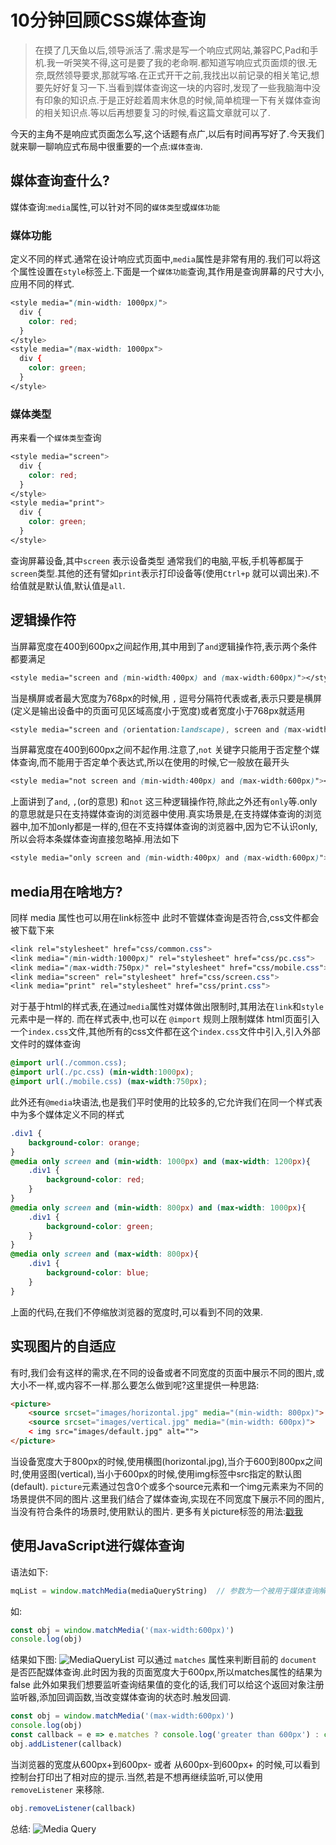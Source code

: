 # 10分钟回顾CSS媒体查询

>在摸了几天鱼以后,领导派活了.需求是写一个响应式网站,兼容PC,Pad和手机.我一听哭笑不得,这可是要了我的老命啊.都知道写响应式页面烦的很.无奈,既然领导要求,那就写咯.在正式开干之前,我找出以前记录的相关笔记,想要先好好复习一下.当看到媒体查询这一块的内容时,发现了一些我脑海中没有印象的知识点.于是正好趁着周末休息的时候,简单梳理一下有关媒体查询的相关知识点.等以后再想要复习的时候,看这篇文章就可以了.

今天的主角不是响应式页面怎么写,这个话题有点广,以后有时间再写好了.今天我们就来聊一聊响应式布局中很重要的一个点:`媒体查询`.

## 媒体查询查什么?
媒体查询:`media`属性,可以针对不同的`媒体类型`或`媒体功能`

### 媒体功能
定义不同的样式.通常在设计响应式页面中,`media`属性是非常有用的.我们可以将这个属性设置在`style`标签上.下面是一个`媒体功能`查询,其作用是查询屏幕的尺寸大小,应用不同的样式.
```css
<style media="(min-width: 1000px)">
  div {
    color: red;
  }
</style>
<style media="(max-width: 1000px">
  div {
    color: green;
  }
</style>
```

### 媒体类型
再来看一个`媒体类型`查询
```css
<style media="screen">
  div {
    color: red;
  }
</style>
<style media="print">
  div {
    color: green;
  }
</style>
```
查询屏幕设备,其中`screen` 表示设备类型 通常我们的电脑,平板,手机等都属于`screen`类型.其他的还有譬如`print`表示打印设备等(使用`Ctrl+p` 就可以调出来).不给值就是默认值,默认值是`all`.

## 逻辑操作符
当屏幕宽度在400到600px之间起作用,其中用到了`and`逻辑操作符,表示两个条件都要满足
```css
<style media="screen and (min-width:400px) and (max-width:600px)"></style>
```

当是横屏或者最大宽度为768px的时候,用 `,` 逗号分隔符代表或者,表示只要是横屏(定义是输出设备中的页面可见区域高度小于宽度)或者宽度小于768px就适用
```css
<style media="screen and (orientation:landscape), screen and (max-width:768px)"></style>
```

当屏幕宽度在400到600px之间不起作用.注意了,`not` 关键字只能用于否定整个媒体查询,而不能用于否定单个表达式,所以在使用的时候,它一般放在最开头
```css
<style media="not screen and (min-width:400px) and (max-width:600px)"></style>
```

上面讲到了`and`, `,`(or的意思) 和`not` 这三种逻辑操作符,除此之外还有`only`等.only的意思就是只在支持媒体查询的浏览器中使用.真实场景是,在支持媒体查询的浏览器中,加不加only都是一样的,但在不支持媒体查询的浏览器中,因为它不认识only,所以会将本条媒体查询直接忽略掉.用法如下
```css
<style media="only screen and (min-width:400px) and (max-width:600px)"></style>
```

## media用在啥地方?
同样 media 属性也可以用在link标签中 此时不管媒体查询是否符合,css文件都会被下载下来
```css
<link rel="stylesheet" href="css/common.css">
<link media="(min-width:1000px)" rel="stylesheet" href="css/pc.css">
<link media="(max-width:750px)" rel="stylesheet" href="css/mobile.css">
<link media="screen" rel="stylesheet" href="css/screen.css">
<link media="print" rel="stylesheet" href="css/print.css">
```
对于基于html的样式表,在通过`media`属性对媒体做出限制时,其用法在`link`和`style`元素中是一样的.
而在样式表中,也可以在 `@import` 规则上限制媒体
html页面引入一个`index.css`文件,其他所有的css文件都在这个`index.css`文件中引入,引入外部文件时的媒体查询
```css
@import url(./common.css);
@import url(./pc.css) (min-width:1000px);
@import url(./mobile.css) (max-width:750px);
```

此外还有`@media`块语法,也是我们平时使用的比较多的,它允许我们在同一个样式表中为多个媒体定义不同的样式
```css
.div1 {
    background-color: orange;
}
@media only screen and (min-width: 1000px) and (max-width: 1200px){
    .div1 {
        background-color: red;
    }
}
@media only screen and (min-width: 800px) and (max-width: 1000px){
    .div1 {
        background-color: green;
    }
}
@media only screen and (max-width: 800px){
    .div1 {
        background-color: blue;
    }
}
```
上面的代码,在我们不停缩放浏览器的宽度时,可以看到不同的效果.

## 实现图片的自适应
有时,我们会有这样的需求,在不同的设备或者不同宽度的页面中展示不同的图片,或大小不一样,或内容不一样.那么要怎么做到呢?这里提供一种思路:
```html
<picture>
    <source srcset="images/horizontal.jpg" media="(min-width: 800px)">
    <source srcset="images/vertical.jpg" media="(min-width: 600px)">
    < img src="images/default.jpg" alt="">
</picture>
```
当设备宽度大于800px的时候,使用横图(horizontal.jpg),当介于600到800px之间时,使用竖图(vertical),当小于600px的时候,使用img标签中src指定的默认图(default).
`picture`元素通过包含0个或多个source元素和一个img元素来为不同的场景提供不同的图片.这里我们结合了媒体查询,实现在不同宽度下展示不同的图片,当没有符合条件的场景时,使用默认的图片.
更多有关picture标签的用法:[戳我](https://developer.mozilla.org/es/docs/Web/HTML/Elemento/picture)

## 使用JavaScript进行媒体查询
语法如下:
```js
mqList = window.matchMedia(mediaQueryString)  // 参数为一个被用于媒体查询解析的字符串 返回一个新的用来媒体查询的MediaQueryList对象
```
如:
```js
const obj = window.matchMedia('(max-width:600px)')
console.log(obj)
```
结果如下图:
![MediaQueryList](https://imgconvert.csdnimg.cn/aHR0cHM6Ly9ibG9nLTEyNTcyMzM0MTcuY29zLmFwLW5hbmppbmcubXlxY2xvdWQuY29tL01lZGlhUXVlcnlMaXN0LnBuZw?x-oss-process=image/format,png)
可以通过 `matches` 属性来判断目前的 `document` 是否匹配媒体查询.此时因为我的页面宽度大于600px,所以matches属性的结果为false
此外如果我们想要监听查询结果值的变化的话,我们可以给这个返回对象注册监听器,添加回调函数,当改变媒体查询的状态时.触发回调.
```js
const obj = window.matchMedia('(max-width:600px)')
console.log(obj)
const callback = e => e.matches ? console.log('greater than 600px') : console.log('less than 600px')
obj.addListener(callback)
```
当浏览器的宽度从600px+到600px- 或者 从600px-到600px+ 的时候,可以看到控制台打印出了相对应的提示.当然,若是不想再继续监听,可以使用 `removeListener` 来移除.
```js
obj.removeListener(callback)
```

总结:
![Media Query](https://imgconvert.csdnimg.cn/aHR0cHM6Ly9ibG9nLTEyNTcyMzM0MTcuY29zLmFwLW5hbmppbmcubXlxY2xvdWQuY29tL01lZGlhUXVlcnlQaWMucG5n?x-oss-process=image/format,png)